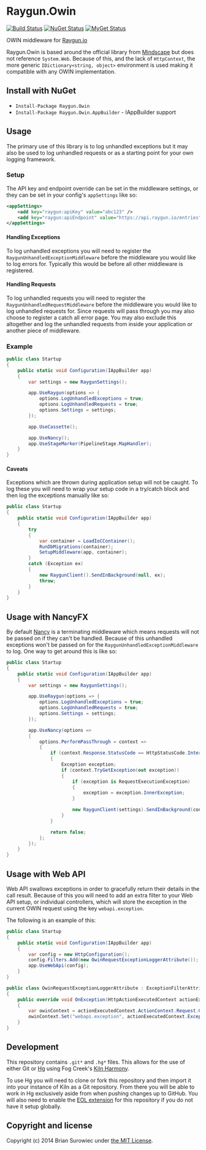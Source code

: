 # Raygun.Owin

[![Build Status](https://ci.appveyor.com/api/projects/status/acwjo8gsxa6u12ur?svg=true)](https://ci.appveyor.com/project/xt0rted/raygun-owin)
[![NuGet Status](http://img.shields.io/nuget/v/Raygun.Owin.svg?style=flat)](https://www.nuget.org/packages/Raygun.Owin/)
[![MyGet Status](https://img.shields.io/myget/13degrees/vpre/Raygun.Owin.svg?style=flat&label=myget)](http://www.myget.org/f/13degrees)

OWIN middleware for [Raygun.io](http://raygun.io/)

Raygun.Owin is based around the official library from [Mindscape](https://github.com/MindscapeHQ/raygun4net) but does not reference `System.Web`. Because of this, and the lack of `HttpContext`, the more generic `IDictionary<string, object>` environment is used making it compatible with any OWIN implementation.


## Install with NuGet

- `Install-Package Raygun.Owin`
- `Install-Package Raygun.Owin.AppBuilder` - IAppBuilder support


## Usage

The primary use of this library is to log unhandled exceptions but it may also be used to log unhandled requests or as a starting point for your own logging framework.


### Setup

The API key and endpoint override can be set in the middleware settings, or they can be set in your config's `appSettings` like so:

```xml
<appSettings>
    <add key="raygun:apiKey" value="abc123" />
    <add key="raygun:apiEndpoint" value="https://api.raygun.io/entries" />
</appSettings>
```

#### Handling Exceptions

To log unhandled exceptions you will need to register the `RaygunUnhandledExceptionMiddleware` before the middleware you would like to log errors for. Typically this would be before all other middleware is registered.


#### Handling Requests

To log unhandled requests you will need to register the `RaygunUnhandledRequestMiddleware` before the middleware you would like to log unhandled requests for. Since requests will pass through you may also choose to register a catch all error page. You may also exclude this altogether and log the unhandled requests from inside your application or another piece of middleware.


### Example

```csharp
public class Startup
{
    public static void Configuration(IAppBuilder app)
    {
        var settings = new RaygunSettings();

        app.UseRaygun(options => {
            options.LogUnhandledExceptions = true;
            options.LogUnhandledRequests = true;
            options.Settings = settings;
        });

        app.UseCassette();

        app.UseNancy();
        app.UseStageMarker(PipelineStage.MapHandler);
    }
}
```


#### Caveats

Exceptions which are thrown during application setup will not be caught. To log these you will need to wrap your setup code in a try/catch block and then log the exceptions manually like so:

```csharp
public class Startup
{
    public static void Configuration(IAppBuilder app)
    {
        try
        {
            var container = LoadIoCContainer();
            RunDbMigrations(container);
            SetupMiddleware(app, container);
        }
        catch (Exception ex)
        {
            new RaygunClient().SendInBackground(null, ex);
            throw;
        }
    }
}
```


## Usage with NancyFX

By default [Nancy](http://nancyfx.org/) is a terminating middleware which means requests will not be passed on if they can't be handled. Because of this unhandled exceptions won't be passed on for the `RaygunUnhandledExceptionMiddleware` to log. One way to get around this is like so:

```csharp
public class Startup
{
    public static void Configuration(IAppBuilder app)
    {
        var settings = new RaygunSettings();

        app.UseRaygun(options => {
            options.LogUnhandledExceptions = true;
            options.LogUnhandledRequests = true;
            options.Settings = settings;
        });

        app.UseNancy(options =>
        {
            options.PerformPassThrough = context =>
            {
                if (context.Response.StatusCode == HttpStatusCode.InternalServerError)
                {
                    Exception exception;
                    if (context.TryGetException(out exception))
                    {
                        if (exception is RequestExecutionException)
                        {
                            exception = exception.InnerException;
                        }

                        new RaygunClient(settings).SendInBackground(context.GetOwinEnvironment(), exception);
                    }
                }

                return false;
            };
        });
    }
}
```

## Usage with Web API

Web API swallows exceptions in order to gracefully return their details in the call result. Because of this you will need to add an extra filter to your Web API setup, or individual controllers, which will store the exception in the current OWIN request using the key `webapi.exception`.

The following is an example of this:

```csharp
public class Startup
{
    public static void Configuration(IAppBuilder app)
    {
        var config = new HttpConfiguration();
        config.Filters.Add(new OwinRequestExceptionLoggerAttribute());
        app.UseWebApi(config);
    }
}

public class OwinRequestExceptionLoggerAttribute : ExceptionFilterAttribute
{
    public override void OnException(HttpActionExecutedContext actionExecutedContext)
    {
        var owinContext = actionExecutedContext.ActionContext.Request.GetOwinContext();
        owinContext.Set("webapi.exception", actionExecutedContext.Exception);
    }
}
```


## Development

This repository contains `.git*` and `.hg*` files. This allows for the use of either Git or [Hg](http://mercurial.selenic.com/) using Fog Creek's [Kiln Harmony](http://www.fogcreek.com/kiln/).

To use Hg you will need to clone or fork this repository and then import it into your instance of Kiln as a Git repository. From there you will be able to work in Hg exclusively aside from when pushing changes up to GitHub. You will also need to enable the [EOL extension](http://mercurial.selenic.com/wiki/EolExtension) for this repository if you do not have it setup globally.


## Copyright and license

Copyright (c) 2014 Brian Surowiec under [the MIT License](LICENSE).